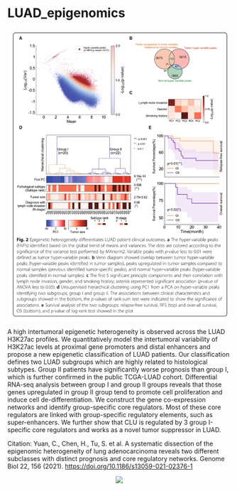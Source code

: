 ﻿# LUAD_epigenomics

![(Epigenetic heterogeneity differentiates LUAD patient clinical outcomes](https://github.com/haojiechen94/LUAD_epigenomics/blob/main/images/two_epigenetic_states.png)

A high intertumoral epigenetic heterogeneity is observed across the LUAD H3K27ac profiles. We quantitatively model the intertumoral variability of H3K27ac levels at proximal gene promoters and distal enhancers and propose a new epigenetic classification of LUAD patients. Our classification defines two LUAD subgroups which are highly related to histological subtypes. Group II patients have significantly worse prognosis than group I, which is further confirmed in the public TCGA-LUAD cohort. Differential RNA-seq analysis between group I and group II groups reveals that those genes upregulated in group II group tend to promote cell proliferation and induce cell de-differentiation. We construct the gene co-expression networks and identify group-specific core regulators. Most of these core regulators are linked with group-specific regulatory elements, such as super-enhancers. We further show that CLU is regulated by 3 group I-specific core regulators and works as a novel tumor suppressor in LUAD.

 Citation: Yuan, C., Chen, H., Tu, S. et al. A systematic dissection of the epigenomic heterogeneity of lung adenocarcinoma reveals two different subclasses with distinct prognosis and core regulatory networks. Genome Biol 22, 156 (2021). https://doi.org/10.1186/s13059-021-02376-1

<p align="center">
  <a href="#">
     <img src="https://api.visitorbadge.io/api/visitors?path=https://github.com/haojiechen94/TF_or_ER_activity_scores" />
   </a>
</p>
